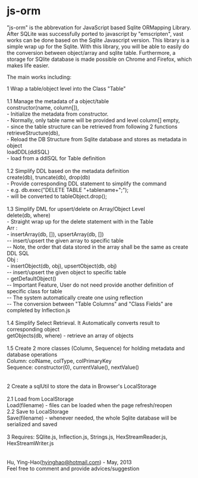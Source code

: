 js-orm
======



"js-orm" is the abbrevation for JavaScript based Sqlite ORMapping Library. After SQLite was successfully ported to javascript by "emscripten", vast works can be done based on the Sqlite Javascript version. This library is a simple wrap up for the Sqlite. With this library, you will be able to easily do the conversion between object/array and sqlite table. Furthermore, a storage for SQlite database is made possible on Chrome and Firefox, which makes life easier.

The main works including:

1  Wrap a table/object level into the Class "Table"<br/>
<br/>
   1.1 Manage the metadata of a object/table<br/>
             constructor(name, column[]),<br/>
               - Initialize the metadata from constructor.<br/>
               - Normally, only table name will be provided and level column[] empty,<br/>
               - since the table structure can be retrieved from following 2 functions<br/>
             retrieveStructure(db),<br/>
               - Reload the DB Structure from Sqlite database and stores as metadata in object<br/>
             loadDDL(ddlSQL)<br/>
               - load from a ddlSQL for Table definition<br/>
<br/>
   1.2 Simplify DDL based on the metadata definition<br/>
             create(db), truncate(db), drop(db)<br/>
               - Provide corresponding DDL statement to simplify the command<br/>
               - e.g. db.exec("DELETE TABLE "+tablename+";"); <br/>
               - will be converted to tableObject.drop();<br/>
<br/>
   1.3 Simplify DML for upsert/delete on Array/Object Level<br/>
       delete(db, where)<br/>
               - Straight wrap up for the delete statement with in the Table<br/>
       Arr : <br/>
            - insertArray(db, []), upsertArray(db, [])<br/>
               -- insert/upsert the given array to specific table<br/>
               -- Note, the order that data stored in the array shall be the same as create DDL SQL<br/>
       Obj : <br/>
            - insertObject(db, obj), upsertObject(db, obj)<br/>
               -- insert/upsert the given object to specific table<br/>
            - getDefaultObject()<br/>
               -- Important Feature, User do not need provide another definition of specific class for table<br/>
               -- The system automatically create one using reflection<br/>
               -- The conversion between "Table Columns" and "Class Fields" are completed by Inflection.js<br/>
<br/>
   1.4 Simplify Select Retrieval. It Automatically converts result to corresponding object<br/>
             getObjects(db, where) - retrieve an array of objects<br/>
<br/>
   1.5 Create 2 more classes (Column, Sequence) for holding metadata and database operations<br/>
             Column: colName, colType, colPrimaryKey<br/>
             Sequence: constructor(0), currentValue(), nextValue()<br/>
<br/>
<br/>
2  Create a sqlUtil to store the data in Browser's LocalStorage<br/>
<br/>
   2.1 Load from LocalStorage<br/>
       Load(filename) - files can be loaded when the page refresh/reopen<br/>
   2.2 Save to LocalStorage<br/>
       Save(filename) - whenever needed, the whole Sqlite database will be serialized and saved<br/>
<br/>
3  Requires: SQlite.js, Inflection.js, Strings.js, HexStreamReader.js, HexStreamWriter.js<br/>
<br/>
<br/>
Hu, Ying-Hao(hyinghao@hotmail.com) - May, 2013<br/>
Feel free to comment and provide advices/suggestion<br/>
<br/>

